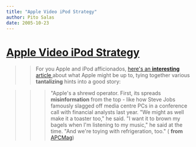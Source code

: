 ```yaml
---
title: "Apple Video iPod Strategy"
author: Pito Salas
date: 2005-10-23
---
```

# [Apple Video iPod Strategy](None)



>>

>> For you Apple and iPod afficionados, [here's an **interesting** article
](<http://www.apcmag.com/apc/v3.nsf/dir/ipodvideo>)about what Apple might be
up to, tying together various **tantalizing** hints into a good story:

>>

>>> "Apple's a shrewd operator. First, its spreads **misinformation** from the
top - like how Steve Jobs famously slagged off media centre PCs in a
conference call with financial analysts last year. "We might as well make it a
toaster too," he said. "I want it to brown my bagels when I'm listening to my
music," he said at the time. "And we're toying with refrigeration, too." (
**from** [APCMag](<http://www.apcmag.com/apc/v3.nsf/dir/ipodvideo>))


